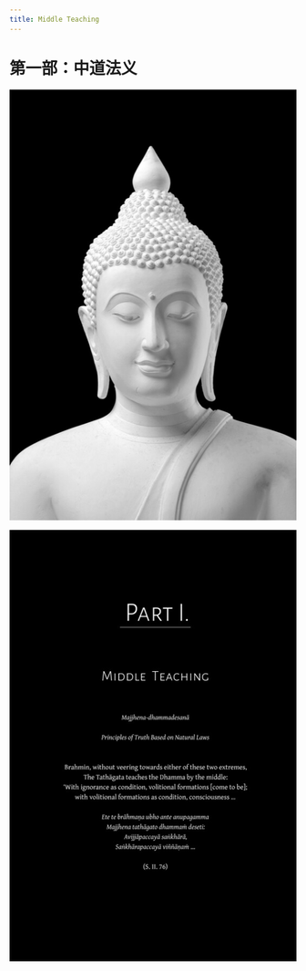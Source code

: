 ```yaml
---
title: Middle Teaching
---
```


# 第一部：中道法义

![image](./includes/images/illustrations/part-1-buddha-trade.jpg)

![image](./includes/images/opening-pages/middle-teaching-p73.jpg)